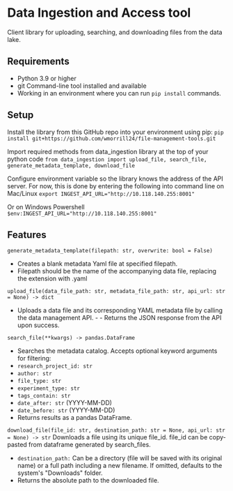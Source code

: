 # Data Ingestion and Access tool
Client library for uploading, searching, and downloading files from the data lake. 

## Requirements
- Python 3.9 or higher
- git Command-line tool installed and available
- Working in an environment where you can run `pip install` commands.

## Setup
Install the library from this GitHub repo into your environment using pip:
`pip install git+https://github.com/wmorrill24/file-management-tools.git`

Import required methods from data_ingestion library at the top of your python code
`from data_ingestion import upload_file, search_file, generate_metadata_template, download_file`

Configure environment variable so the library knows the address of the API server. For now, this is done by entering the following into command line on Mac/Linux
`export INGEST_API_URL="http://10.118.140.255:8001"`

Or on Windows Powershell
`$env:INGEST_API_URL="http://10.118.140.255:8001"`



## Features
`generate_metadata_template(filepath: str, overwrite: bool = False)`
- Creates a blank metadata Yaml file at specified filepath.
- Filepath should be the name of the accompanying data file, replacing the extension with .yaml

`upload_file(data_file_path: str, metadata_file_path: str, api_url: str = None) -> dict`
- Uploads a data file and its corresponding YAML metadata file by calling the data management API. - - Returns the JSON response from the API upon success.

`search_file(**kwargs) -> pandas.DataFrame`
- Searches the metadata catalog. Accepts optional keyword arguments for filtering:
- `research_project_id: str`
- `author: str`
- `file_type: str`
- `experiment_type: str`
- `tags_contain: str`
- `date_after: str` (YYYY-MM-DD)
- `date_before: str` (YYYY-MM-DD) 
- Returns results as a pandas DataFrame.

`download_file(file_id: str, destination_path: str = None, api_url: str = None) -> str`
Downloads a file using its unique file_id. file_id can be copy-pasted from dataframe generated by search_files. 
- `destination_path:` Can be a directory (file will be saved with its original name) or a full path including a new filename. If omitted, defaults to the system's "Downloads" folder.
- Returns the absolute path to the downloaded file.

